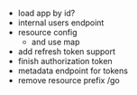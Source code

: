 - load app by id?
- internal users endpoint
- resource config
    - and use map
- add refresh token support
- finish authorization token
- metadata endpoint for tokens
- remove resource prefix /go